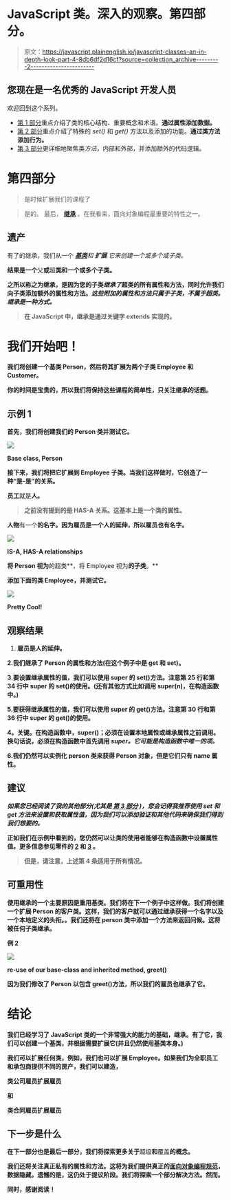 # JavaScript 类。深入的观察。第四部分。

> 原文：<https://javascript.plainenglish.io/javascript-classes-an-in-depth-look-part-4-8db6df2d16cf?source=collection_archive---------2----------------------->

## 您现在是一名优秀的 JavaScript 开发人员

欢迎回到这个系列。

*   [第 1 部分](https://link.medium.com/USs9sPFoyZ)重点介绍了类的核心结构、重要概念和术语。**通过属性添加数据。**
*   [第 2 部分](https://link.medium.com/5tVIHlNvyZ)重点介绍了特殊的 *set()* 和 *get()* 方法以及添加的功能。**通过类方法添加行为。**
*   [第 3 部分](https://medium.com/p/ecadd02addbc)更详细地聚焦类*方法*，内部和外部，并添加额外的代码逻辑。

# 第四部分

> 是时候扩展我们的课程了

> 是的。
> 最后， [**继承**](https://en.wikipedia.org/wiki/Inheritance_(object-oriented_programming)) 。在我看来，面向对象编程最重要的特性之一。

## 遗产

有了的继承，我们从一个 [***基类***](https://www.techopedia.com/definition/26896/base-class)*和 ***扩展*** 它来创建一个或多个[](https://www.techopedia.com/definition/3780/derived-class)*或子类。**

**结果是一个**父**或**超**类和一个或多个子类。**

**之所以称之为继承，是因为您的子类*继承了*超类的所有属性和方法，同时允许我们向子类添加额外的属性和方法。*这些附加的属性和方法只属于子类，不属于超类。继承是一种方式。***

> **在 JavaScript 中，继承是通过关键字 extends 实现的。**

# **我们开始吧！**

**我们将创建一个基类 Person，然后将其扩展为两个子类 Employee 和 Customer。**

**你的时间是宝贵的，所以我们将保持这些课程的简单性，只关注继承的话题。**

## **示例 1**

**首先，我们将创建我们的 Person 类并测试它。**

**![](img/909f59a0a32fefd3fb9f10174bf81462.png)**

**Base class, Person**

**接下来，我们将把它扩展到 Employee 子类。当我们这样做时，它创造了一种“是-是”的关系。**

**员工**就是**人。**

> **之前没有提到的是 HAS-A 关系。这基本上是一个类的属性。**

**人物**有一个**的名字。因为雇员是一个人的延伸，所以雇员也有名字。**

**![](img/69083ad9d4b5fda5f7eb817d1a7a9b46.png)**

**IS-A, HAS-A relationships**

**将 Person 视为**的超类**，将 Employee 视为**的子类**。**

**添加下面的类 Employee，并测试它。**

**![](img/6e66e2b7f71b74d8ee639015ce4a0e31.png)**

**Pretty Cool!**

## ****观察结果****

1.  **雇员是人的延伸。**

**2.我们继承了 Person 的属性和方法(在这个例子中是 get 和 set)。**

**3.要设置继承属性的值，我们可以使用 super 的 set()方法。注意第 25 行和第 34 行中 super 的 set()的使用。(还有其他方式比如调用 super(n)，在构造函数中。)**

**5.要获得继承属性的值，我们可以使用 super 的 get()方法。注意第 30 行和第 36 行中 super 的 get()的使用。**

****4。关键**。在构造函数中，super()；必须在设置本地属性或继承属性之前调用。换句话说，必须在构造函数中首先调用 *super。它可能是构造函数中唯一的项。***

**6.我们仍然可以实例化 person 类来获得 Person 对象，但是它们只有 name 属性。**

## **建议**

***如果您已经阅读了我的其他部分(尤其是* [*第 3 部分*](https://medium.com/p/ecadd02addbc) *)，您会记得我推荐使用 set 和 get 方法来设置和获取属性值，因为我们可以添加验证和其他代码来确保我们得到我们想要的。***

**正如我们在示例中看到的，您仍然可以让类的使用者能够在构造函数中设置属性值。更多信息参见零件的 [2](https://link.medium.com/5tVIHlNvyZ) 和 [3](https://medium.com/p/ecadd02addbc) 。**

> **但是，请注意，上述第 4 条适用于所有情况。**

## **可重用性**

**使用继承的一个主要原因是重用基类。我们将在下一个例子中这样做。我们将创建一个扩展 Person 的客户类。这样，我们的客户就可以通过继承获得一个名字以及一个本地定义的头衔。。我们还将在 person 类中添加一个方法来返回问候。这将被任何子类继承。**

****例 2****

**![](img/97e01979262237e6bec5bef470510423.png)**

**re-use of our base-class and inherited method, greet()**

**因为我们修改了 Person 以包含 greet()方法，所以我们的雇员也继承了它。**

# **结论**

**我们已经学习了 JavaScript 类的一个非常强大的能力的基础，继承。有了它，我们可以创建一个基类，并根据需要扩展它(并且仍然使用基类本身。)**

**我们可以扩展任何类，例如，我们也可以扩展 Employee。如果我们为全职员工和承包商提供不同的房产，我们可以建造，**

**类公司雇员扩展雇员**

**和**

**类合同雇员扩展雇员**

## **下一步是什么**

**在下一部分也是最后一部分，我们将探索更多关于**超级**和**覆盖**的概念。**

**我们还将关注真正私有的属性和方法。这将为我们提供真正的[面向对象编程规范](https://en.wikipedia.org/wiki/Object-oriented_programming#Encapsulation)，数据隐藏。遗憾的是，这仍处于提议阶段。我们将探索一个部分解决方法。然而。**

**同时，感谢阅读！**